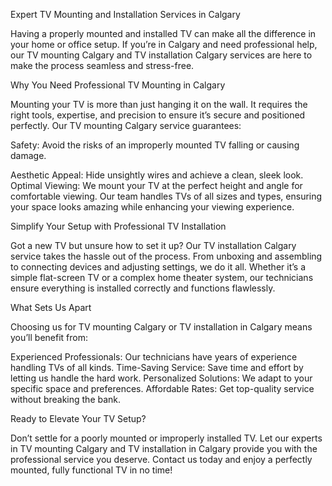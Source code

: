Expert TV Mounting and Installation Services in Calgary

Having a properly mounted and installed TV can make all the difference in your home or office setup. If you’re in Calgary and need professional help, our TV mounting Calgary and TV installation Calgary services are here to make the process seamless and stress-free.

Why You Need Professional TV Mounting in Calgary

Mounting your TV is more than just hanging it on the wall. It requires the right tools, expertise, and precision to ensure it’s secure and positioned perfectly. Our TV mounting Calgary service guarantees:

Safety: Avoid the risks of an improperly mounted TV falling or causing damage.

Aesthetic Appeal: Hide unsightly wires and achieve a clean, sleek look.
Optimal Viewing: We mount your TV at the perfect height and angle for comfortable viewing.
Our team handles TVs of all sizes and types, ensuring your space looks amazing while enhancing your viewing experience.

Simplify Your Setup with Professional TV Installation

Got a new TV but unsure how to set it up? Our TV installation Calgary service takes the hassle out of the process. From unboxing and assembling to connecting devices and adjusting settings, we do it all. Whether it’s a simple flat-screen TV or a complex home theater system, our technicians ensure everything is installed correctly and functions flawlessly.

What Sets Us Apart

Choosing us for TV mounting Calgary or TV installation in Calgary means you’ll benefit from:

Experienced Professionals: Our technicians have years of experience handling TVs of all kinds.
Time-Saving Service: Save time and effort by letting us handle the hard work.
Personalized Solutions: We adapt to your specific space and preferences.
Affordable Rates: Get top-quality service without breaking the bank.

Ready to Elevate Your TV Setup?

Don’t settle for a poorly mounted or improperly installed TV. Let our experts in TV mounting Calgary and TV installation in Calgary provide you with the professional service you deserve. Contact us today and enjoy a perfectly mounted, fully functional TV in no time!


